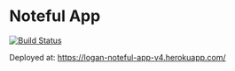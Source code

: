 Noteful App
============================
[![Build Status](https://travis-ci.org/thinkful-ei25/logan-noteful-v4.svg?branch=master)](https://travis-ci.org/thinkful-ei25/logan-noteful-v4)

Deployed at:
https://logan-noteful-app-v4.herokuapp.com/
